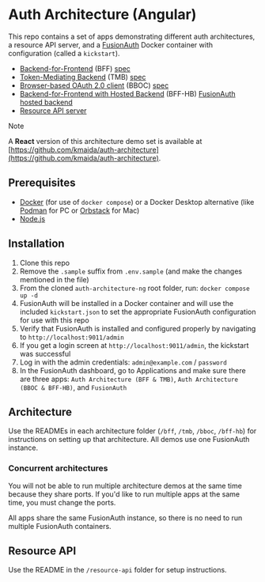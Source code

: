 # Auth Architecture (Angular)

This repo contains a set of apps demonstrating different auth architectures, a resource API server, and a <a href="https://fusionauth.io">FusionAuth</a> Docker container with configuration (called a `kickstart`).

- [Backend-for-Frontend](https://github.com/kmaida/auth-architecture-ng/tree/main/bff) (BFF) [spec](https://datatracker.ietf.org/doc/html/draft-ietf-oauth-browser-based-apps#name-backend-for-frontend-bff)
- [Token-Mediating Backend](https://github.com/kmaida/auth-architecture-ng/tree/main/tmb) (TMB) [spec](https://datatracker.ietf.org/doc/html/draft-ietf-oauth-browser-based-apps#name-token-mediating-backend)
- [Browser-based OAuth 2.0 client](https://github.com/kmaida/auth-architecture-ng/tree/main/bboc) (BBOC) [spec](https://datatracker.ietf.org/doc/html/draft-ietf-oauth-browser-based-apps#name-browser-based-oauth-20-clie)
- [Backend-for-Frontend with Hosted Backend](https://github.com/kmaida/auth-architecture-ng/tree/main/bff-hb) (BFF-HB) [FusionAuth hosted backend](https://fusionauth.io/docs/apis/hosted-backend)
- [Resource API server](https://github.com/kmaida/auth-architecture-ng/tree/main/resource-api)

> [!NOTE]
> A **React** version of this architecture demo set is available at [https://github.com/kmaida/auth-architecture](https://github.com/kmaida/auth-architecture).

## Prerequisites

- [Docker](https://docker.com) (for use of `docker compose`) or a Docker Desktop alternative (like [Podman](https://podman.io/) for PC or [Orbstack](https://orbstack.dev/) for Mac)
- [Node.js](https://nodejs.org)

## Installation

1. Clone this repo
2. Remove the `.sample` suffix from `.env.sample` (and make the changes mentioned in the file)
3. From the cloned `auth-architecture-ng` root folder, run: `docker compose up -d`
4. FusionAuth will be installed in a Docker container and will use the included `kickstart.json` to set the appropriate FusionAuth configuration for use with this repo
5. Verify that FusionAuth is installed and configured properly by navigating to `http://localhost:9011/admin`
6. If you get a login screen at `http://localhost:9011/admin`, the kickstart was successful
7. Log in with the admin credentials: `admin@example.com` / `password`
8. In the FusionAuth dashboard, go to Applications and make sure there are three apps: `Auth Architecture (BFF & TMB)`, `Auth Architecture (BBOC & BFF-HB)`, and `FusionAuth`

## Architecture

Use the READMEs in each architecture folder (`/bff`, `/tmb`, `/bboc`, `/bff-hb`) for instructions on setting up that architecture. All demos use one FusionAuth instance. 

### Concurrent architectures

You will not be able to run multiple architecture demos at the same time because they share ports. If you'd like to run multiple apps at the same time, you must change the ports.

All apps share the same FusionAuth instance, so there is no need to run multiple FusionAuth containers.

## Resource API

Use the README in the `/resource-api` folder for setup instructions.